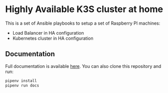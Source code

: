 # Highly Available K3S cluster at home

This is a set of Ansible playbooks to setup a set of Raspberry PI machines:

- Load Balancer in HA configuration
- Kubernetes cluster in HA configuration

## Documentation

Full documentation is available [here](https://k3s-clkuster.busetti.io). You can also clone this repository and run:

```bash
pipenv install
pipenv run docs
```
